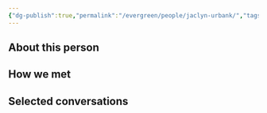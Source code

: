 ```yaml
---
{"dg-publish":true,"permalink":"/evergreen/people/jaclyn-urbank/","tags":["people"]}
---
```


## About this person


## How we met


## Selected conversations
